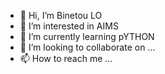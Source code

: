 - 👋 Hi, I’m Binetou LO
- 👀 I’m interested in AIMS
- 🌱 I’m currently learning pYTHON
- 💞️ I’m looking to collaborate on ...
- 📫 How to reach me ...

<!---
binetalo/binetalo is a ✨ special ✨ repository because its `README.md` (this file) appears on your GitHub profile.
You can click the Preview link to take a look at your changes.
--->
